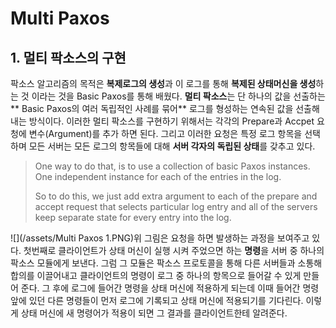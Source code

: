 # Multi Paxos

## 1. 멀티 팍소스의 구현

팍소스 알고리즘의 목적은 **복제로그의 생성**과 이 로그를 통해 **복제된 상태머신을 생성**하는 것 이라는 것을 Basic Paxos를 통해 배웠다. **멀티 팍소스**는 단 하나의 값을 선출하는** Basic Paxos의 여러 독립적인 사례를 묶어** 로그를 형성하는 연속된 값을 선출해 내는 방식이다. 이러한 멀티 팍소스를 구현하기 위해서는 각각의 Prepare과 Accpet 요청에 변수\(Argument\)를 추가 하면 된다. 그리고 이러한 요청은 특정 로그 항목을 선택하며 모든 서버는 모든 로그의 항목들에 대해 **서버 각자의 독립된 상태**를 갖추고 있다.

> One way to do that, is to use a collection of basic Paxos instances. One independent instance for each of the entries in the log.
>
> So to do this, we just add extra argument to each of the prepare and accept request that selects particular log entry and all of the servers keep separate state for every entry into the log.

![](/assets/Multi Paxos 1.PNG)위 그림은 요청을 하면 발생하는 과정을 보여주고 있다. 첫번째로 클라이언트가 상태 머신이 실행 시켜 주었으면 하는 **명령**을 서버 중 하나의 팍소스 모듈에게 보낸다. 그럼 그 모듈은 팍소스 프로토콜을 통해 다른 서버들과 소통해 합의를 이끌어내고 클라이언트의 명령이 로그 중 하나의 항목으로 들어갈 수 있게 만들어 준다. 그 후에 로그에 들어간 명령을 상태 머신에 적용하게 되는데 이때 들어간 명령 앞에 있던 다른 명령들이 먼저 로그에 기록되고 상태 머신에 적용되기를 기다린다. 이렇게 상태 머신에 새 명령어가 적용이 되면 그 결과를 클라이언트한테 알려준다.

